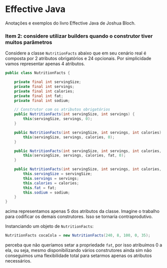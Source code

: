 # Effective Java
Anotações e exemplos do livro Effective Java de Joshua Bloch.

### Item 2: considere utilizar builders quando o construtor tiver muitos parâmetros

Considere a classe `NutritionFacts` abaixo que em seu cenário real é composta por 2 atributos obrigatórios e 24
opcionais. Por simplicidade vamos representar apenas 4 atributos.
```java
public class NutritionFacts {

    private final int servingSize;
    private final int servings;
    private final int calories;
    private final int fat;
    private final int sodium;

    // Construtor com os atributos obrigatórios
    public NutritionFacts(int servingSize, int servings) {
        this(servingSize, servings, 0);
    }

    public NutritionFacts(int servingSize, int servings, int calories) {
        this(servingSize, servings, calories, 0);
    }

    public NutritionFacts(int servingSize, int servings, int calories, int fat) {
        this(servingSize, servings, calories, fat, 0);
    }

    public NutritionFacts(int servingSize, int servings, int calories, int fat, int sodium) {
        this.servingSize = servingSize;
        this.servings = servings;
        this.calories = calories;
        this.fat = fat;
        this.sodium = sodium;
    }
}
```
acima representamos apenas 5 dos atributos da classe. Imagine o trabalho para codificar os demais construtores. Isso 
se tornaria contraprodutivo.

Instanciando um objeto de `NutritionFacts`:
```java
NutritionFacts cocaCola = new NutritionFacts(240, 8, 100, 0, 35);
```
perceba que não queríamos setar a propriedade `fat`, por isso atribuímos 0 a ela, ou seja, mesmo disponibilizando 
vários construtores ainda sim não conseguimos uma flexibilidade total para setarmos apenas os atributos necessários.